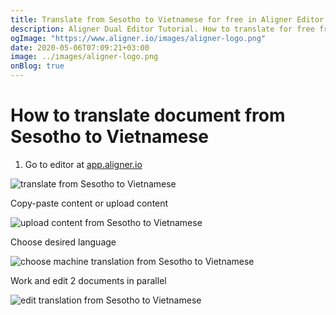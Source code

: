 ```yaml
---
title: Translate from Sesotho to Vietnamese for free in Aligner Editor
description: Aligner Dual Editor Tutorial. How to translate for free from Sesotho to Vietnamese. Aligner is multilingual document management platform. 
ogImage: "https://www.aligner.io/images/aligner-logo.png"
date: 2020-05-06T07:09:21+03:00
image: ../images/aligner-logo.png
onBlog: true
---
```


# How to translate document from Sesotho to Vietnamese

1. Go to editor at [app.aligner.io](https://app.aligner.io "Aligner App web page")

![translate from Sesotho to Vietnamese](../aligner-blank-editor.png "translate from Sesotho to Vietnamese")

Copy-paste content or upload content

![upload content from Sesotho to Vietnamese](../aligner-uploaded-document.png "upload content from Sesotho to Vietnamese")

Choose desired language

![choose machine translation from Sesotho to Vietnamese](../aligner-language-dropdown.png "choose machine translation from Sesotho to Vietnamese")

Work and edit 2 documents in parallel

![edit translation from Sesotho to Vietnamese](../aligner-double-sitded-editor.png "edit translation from Sesotho to Vietnamese")

